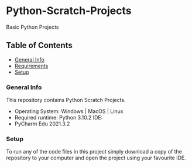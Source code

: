 # Python-Scratch-Projects
Basic Python Projects
## Table of Contents
* [General Info](#general-info)
* [Requirements](#requirements-to-run-project)
* [Setup](#setup)
### General Info
This repository contains Python Scratch Projects.
* Operating System: Windows | MacOS | Linux
* Required runtime: Python 3.10.2
IDE:
* PyCharm Edu 2021.3.2
### Setup 
To run any of the code files in this project simply download a copy of the repository to your computer and open the project using your favourite IDE. 
